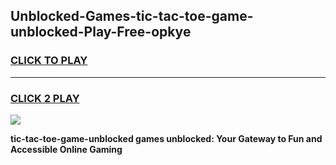 
## Unblocked-Games-tic-tac-toe-game-unblocked-Play-Free-opkye
<h3>
<a href="https://premium76.site?title=tic-tac-toe-game-unblocked&ref=15A">CLICK TO PLAY</a></h3>
<hr>

<h3>
<a href="https://premium76.site?title=tic-tac-toe-game-unblocked&ref=15A">CLICK 2 PLAY</a>
  
</h3>

<a href="https://premium76.site?title=tic-tac-toe-game-unblocked&ref=15A"><img src="https://clearcache.store/games.png"></a>


**tic-tac-toe-game-unblocked games unblocked: Your Gateway to Fun and Accessible Online Gaming**
